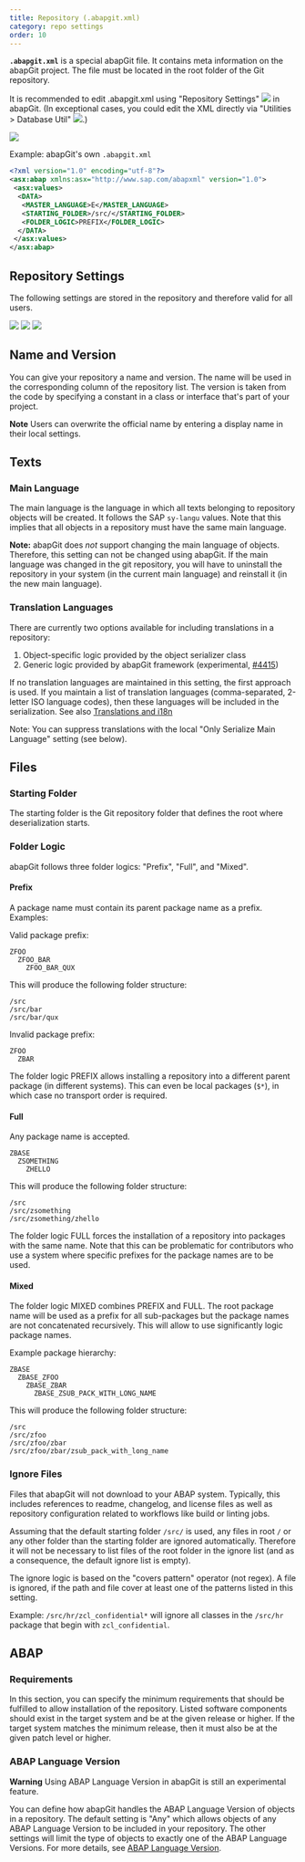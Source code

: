 ```yaml
---
title: Repository (.abapgit.xml)
category: repo settings
order: 10
---
```


**`.abapgit.xml`** is a special abapGit file. It contains meta information on the abapGit project. The file must be located in the root folder of the Git repository.

It is recommended to edit .abapgit.xml using "Repository Settings" ![](/img/repo_settings.png) in abapGit.
(In exceptional cases, you could edit the XML directly via "Utilities > Database Util" ![](/img/utilities.png).)

![](/img/repo_settings_menu.png)

Example: abapGit's own `.abapgit.xml`

```xml
<?xml version="1.0" encoding="utf-8"?>
<asx:abap xmlns:asx="http://www.sap.com/abapxml" version="1.0">
 <asx:values>
  <DATA>
   <MASTER_LANGUAGE>E</MASTER_LANGUAGE>
   <STARTING_FOLDER>/src/</STARTING_FOLDER>
   <FOLDER_LOGIC>PREFIX</FOLDER_LOGIC>
  </DATA>
 </asx:values>
</asx:abap>
```

## Repository Settings

The following settings are stored in the repository and therefore valid for all users.

![](/img/repo_settings_abapgit_xml.png)
![](/img/repo_settings_abapgit_xml_2.png)
![](/img/repo_settings_abapgit_xml_3.png)

## Name and Version

You can give your repository a name and version. The name will be used in the corresponding column of the repository list. The version is taken from the code by specifying a constant in a class or interface that's part of your project.

**Note** Users can overwrite the official name by entering a display name in their local settings.

## Texts

### Main Language

The main language is the language in which all texts belonging to repository objects will be created. It follows the SAP `sy-langu` values. Note that this implies that all objects in a repository must have the same main language.

**Note:** abapGit does *not* support changing the main language of objects. Therefore, this setting can not be changed using abapGit. If the main language was changed in the git repository, you will have to uninstall the repository in your system (in the current main language) and reinstall it (in the new main language).

### Translation Languages

There are currently two options available for including translations in a repository:

1. Object-specific logic provided by the object serializer class
2. Generic logic provided by abapGit framework (experimental, [#4415](https://github.com/abapGit/abapGit/pull/4415))

If no translation languages are maintained in this setting, the first approach is used. If you maintain a list of translation languages (comma-separated, 2-letter ISO language codes), then these languages will be included in the serialization. See also [Translations and i18n](/user-guide/reference/translations.md)

Note: You can suppress translations with the local "Only Serialize Main Language" setting (see below).

## Files

### Starting Folder

The starting folder is the Git repository folder that defines the root where deserialization starts.

### Folder Logic

abapGit follows three folder logics: "Prefix", "Full", and "Mixed".

#### Prefix

A package name must contain its parent package name as a prefix. Examples:

Valid package prefix:

```
ZFOO
  ZFOO_BAR
    ZFOO_BAR_QUX
```

This will produce the following folder structure:

```
/src
/src/bar
/src/bar/qux
```

Invalid package prefix:

```
ZFOO
  ZBAR
```

The folder logic PREFIX allows installing a repository into a different parent package (in different systems). This can even be local packages (`$*`), in which case no transport order is required.

#### Full

Any package name is accepted.

```
ZBASE
  ZSOMETHING
    ZHELLO
```

This will produce the following folder structure:

```
/src
/src/zsomething
/src/zsomething/zhello
```

The folder logic FULL forces the installation of a repository into packages with the same name. Note that this can be problematic for contributors who use a system where specific prefixes for the package names are to be used.

#### Mixed

The folder logic MIXED combines PREFIX and FULL. The root package name will be used as a prefix for all sub-packages but the package names are not concatenated recursively. This will allow to use significantly logic package names.

Example package hierarchy:

```
ZBASE
  ZBASE_ZFOO
    ZBASE_ZBAR
      ZBASE_ZSUB_PACK_WITH_LONG_NAME
```

This will produce the following folder structure:

```
/src
/src/zfoo
/src/zfoo/zbar
/src/zfoo/zbar/zsub_pack_with_long_name
```

### Ignore Files

Files that abapGit will not download to your ABAP system. Typically, this includes references to readme, changelog, and license
files as well as repository configuration related to workflows like build or linting jobs.

Assuming that the default starting folder `/src/` is used, any files in root `/` or any other folder than the starting folder are ignored automatically. Therefore it will not be necessary to list files of the root folder in the ignore list (and as a consequence, the default ignore list is empty).

The ignore logic is based on the "covers pattern" operator (not regex). A file is ignored, if the path and file cover at least one of the patterns listed in this setting.

Example: `/src/hr/zcl_confidential*` will ignore all classes in the `/src/hr` package that begin with `zcl_confidential`.

## ABAP

### Requirements

In this section, you can specify the minimum requirements that should be fulfilled to allow installation of the repository. Listed software components should exist in the target system and be at the given release or higher. If the target system matches the minimum release, then it must also be at the given patch level or higher.

### ABAP Language Version

**Warning** Using ABAP Language Version in abapGit is still an experimental feature. 

You can define how abapGit handles the ABAP Language Version of objects in a repository. The default setting is "Any" which allows objects of any ABAP Language Version to be included in your repository. The other settings will limit the type of objects to exactly one of the ABAP Language Versions. For more details, see [ABAP Language Version](./abap-language-version.html).
